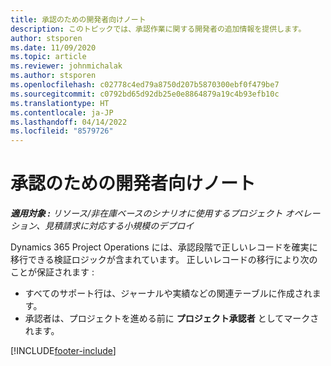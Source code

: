 ```yaml
---
title: 承認のための開発者向けノート
description: このトピックでは、承認作業に関する開発者の追加情報を提供します。
author: stsporen
ms.date: 11/09/2020
ms.topic: article
ms.reviewer: johnmichalak
ms.author: stsporen
ms.openlocfilehash: c02778c4ed79a8750d207b5870300ebf0f479be7
ms.sourcegitcommit: c0792bd65d92db25e0e8864879a19c4b93efb10c
ms.translationtype: HT
ms.contentlocale: ja-JP
ms.lasthandoff: 04/14/2022
ms.locfileid: "8579726"
---
```

# <a name="developer-notes-for-approvals"></a>承認のための開発者向けノート

_**適用対象 :** リソース/非在庫ベースのシナリオに使用するプロジェクト オペレーション、見積請求に対応する小規模のデプロイ_

Dynamics 365 Project Operations には、承認段階で正しいレコードを確実に移行できる検証ロジックが含まれています。 正しいレコードの移行により次のことが保証されます : 

  - すべてのサポート行は、ジャーナルや実績などの関連テーブルに作成されます。
  - 承認者は、プロジェクトを進める前に **プロジェクト承認者** としてマークされます。


[!INCLUDE[footer-include](../includes/footer-banner.md)]